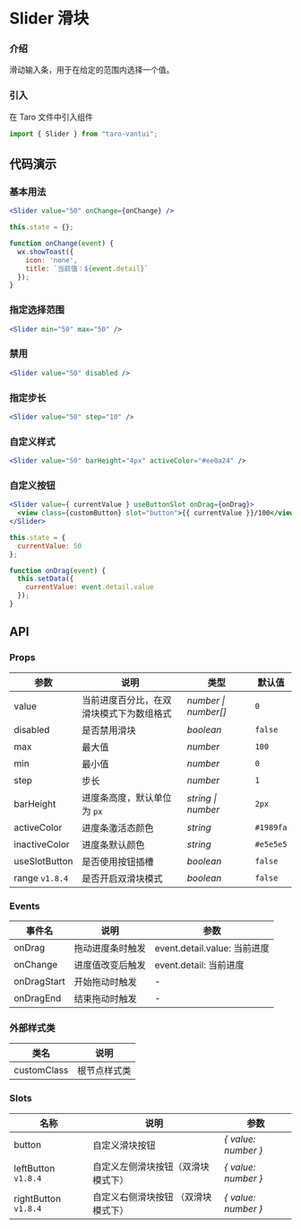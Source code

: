 # Slider 滑块

### 介绍

滑动输入条，用于在给定的范围内选择一个值。

### 引入

在 Taro 文件中引入组件

```javascript
import { Slider } from "taro-vantui"; 
```

## 代码演示

### 基本用法

```jsx
<Slider value="50" onChange={onChange} /> 
```

```javascript
this.state = {};

function onChange(event) {
  wx.showToast({
    icon: 'none',
    title: `当前值：${event.detail}`
  });
} 
```

### 指定选择范围

```jsx
<Slider min="50" max="50" /> 
```

### 禁用

```jsx
<Slider value="50" disabled /> 
```

### 指定步长

```jsx
<Slider value="50" step="10" /> 
```

### 自定义样式

```jsx
<Slider value="50" barHeight="4px" activeColor="#ee0a24" /> 
```

### 自定义按钮

```jsx
<Slider value={ currentValue } useButtonSlot onDrag={onDrag}>
  <view class={customButton} slot="button">{{ currentValue }}/100</view>
</Slider> 
```

```javascript
this.state = {
  currentValue: 50
};

function onDrag(event) {
  this.setData({
    currentValue: event.detail.value
  });
} 
```

## API

### Props

| 参数 | 说明 | 类型 | 默认值 |
| --- | --- | --- | --- |
| value | 当前进度百分比，在双滑块模式下为数组格式 | _number \| number[]_ | `0` |
| disabled | 是否禁用滑块 | _boolean_ | `false` |
| max | 最大值 | _number_ | `100` |
| min | 最小值 | _number_ | `0` |
| step | 步长 | _number_ | `1` |
| barHeight | 进度条高度，默认单位为 `px` | _string \| number_ | `2px` |
| activeColor | 进度条激活态颜色 | _string_ | `#1989fa` |
| inactiveColor | 进度条默认颜色 | _string_ | `#e5e5e5` |
| useSlotButton | 是否使用按钮插槽 | _boolean_ | `false` |
| range `v1.8.4` | 是否开启双滑块模式 | _boolean_ | `false` |

### Events

| 事件名          | 说明             | 参数                         |
| --------------- | ---------------- | ---------------------------- |
| onDrag       | 拖动进度条时触发 | event.detail.value: 当前进度 |
| onChange     | 进度值改变后触发 | event.detail: 当前进度       |
| onDragStart | 开始拖动时触发   | -                            |
| onDragEnd   | 结束拖动时触发   | -                            |

### 外部样式类

| 类名         | 说明         |
| ------------ | ------------ |
| customClass | 根节点样式类 |

### Slots

| 名称 | 说明 | 参数 |
| --- | --- | --- |
| button | 自定义滑块按钮 | _{ value: number }_ |
| leftButton `v1.8.4` | 自定义左侧滑块按钮（双滑块模式下） | _{ value: number }_ |
| rightButton `v1.8.4` | 自定义右侧滑块按钮 （双滑块模式下） | _{ value: number }_ |
